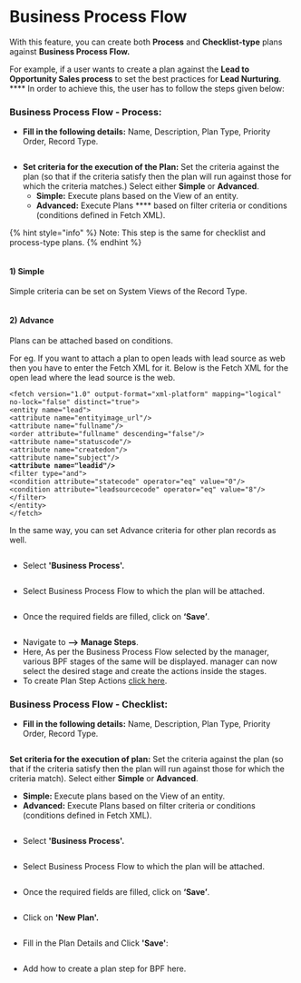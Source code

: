 # Business Process Flow

With this feature, you can create both **Process** and **Checklist-type** plans against **Business Process Flow.**

For example, if a user wants to create a plan against the **Lead to Opportunity Sales process** to set the best practices for **Lead Nurturing**. **** In order to achieve this, the user has to follow the steps given below:

### Business Process Flow - Process:

* **Fill in the following details:** Name, Description, Plan Type, Priority Order, Record Type.

<figure><img src="../../../../.gitbook/assets/BPF_5.png" alt=""><figcaption></figcaption></figure>

* **Set criteria for the execution of the Plan:** Set the criteria against the plan (so that if the criteria satisfy then the plan will run against those for which the criteria matches.) Select either **Simple** or **Advanced**.
  * **Simple:** Execute plans based on the View of an entity.
  * **Advanced:** Execute Plans **** based on filter criteria or conditions (conditions defined in Fetch XML).

{% hint style="info" %}
Note: This step is the same for checklist and process-type plans.
{% endhint %}

<figure><img src="../../../../.gitbook/assets/BPF_6.png" alt=""><figcaption></figcaption></figure>

#### **1)    Simple**&#x20;

Simple criteria can be set on System Views of the Record Type.

<figure><img src="../../../../.gitbook/assets/BPF_7 (1).png" alt=""><figcaption></figcaption></figure>

#### 2) Advance&#x20;

Plans can be attached based on conditions.&#x20;

For eg. If you want to attach a plan to open leads with lead source as web then you have to enter the Fetch XML for it. Below is the Fetch XML for the open lead where the lead source is the web.

<pre><code>&#x3C;fetch version="1.0" output-format="xml-platform" mapping="logical" no-lock="false" distinct="true">
&#x3C;entity name="lead">
&#x3C;attribute name="entityimage_url"/>
&#x3C;attribute name="fullname"/>
&#x3C;order attribute="fullname" descending="false"/>
&#x3C;attribute name="statuscode"/>
&#x3C;attribute name="createdon"/>
&#x3C;attribute name="subject"/>
<strong>&#x3C;attribute name="leadid"/>
</strong>&#x3C;filter type="and">
&#x3C;condition attribute="statecode" operator="eq" value="0"/>
&#x3C;condition attribute="leadsourcecode" operator="eq" value="8"/>
&#x3C;/filter>
&#x3C;/entity>
&#x3C;/fetch></code></pre>

In the same way, you can set Advance criteria for other plan records as well.

<figure><img src="../../../../.gitbook/assets/Bpf_8.png" alt=""><figcaption></figcaption></figure>

* Select **'Business Process'.**

<figure><img src="../../../../.gitbook/assets/Bpf_9.png" alt=""><figcaption></figcaption></figure>

* Select Business Process Flow to which the plan will be attached.

<figure><img src="../../../../.gitbook/assets/BPF_10 (1).png" alt=""><figcaption></figcaption></figure>

* Once the required fields are filled, click on **‘Save’**.

<figure><img src="../../../../.gitbook/assets/BPF_11.png" alt=""><figcaption></figcaption></figure>

* Navigate to **-->** **Manage Steps**.
* Here, As per the Business Process Flow selected by the manager, various BPF stages of the same will be displayed. manager can now select the desired stage and create the actions inside the stages.&#x20;
* To create Plan Step Actions [click here](https://docs.inogic.com/business-process-checklist/configuration/configuration-for-plans-process/plan-step-action).

### Business Process Flow - Checklist:

* **Fill in the following details:** Name, Description, Plan Type, Priority Order, Record Type.

<figure><img src="../../../../.gitbook/assets/BPF_5 (3).png" alt=""><figcaption></figcaption></figure>

**Set criteria for the execution of plan:** Set the criteria against the plan (so that if the criteria satisfy then the plan will run against those for which the criteria match). Select either **Simple** or **Advanced**.

* **Simple:** Execute plans based on the View of an entity.
* **Advanced:** Execute Plans based on filter criteria or conditions (conditions defined in Fetch XML).

<figure><img src="../../../../.gitbook/assets/BPF_6 (2).png" alt=""><figcaption></figcaption></figure>

* Select **'Business Process'.**

<figure><img src="../../../../.gitbook/assets/BPF_7 (4).png" alt=""><figcaption></figcaption></figure>

* Select Business Process Flow to which the plan will be attached.

<figure><img src="../../../../.gitbook/assets/BPF_8.png" alt=""><figcaption></figcaption></figure>

* Once the required fields are filled, click on **‘Save’**.

<figure><img src="../../../../.gitbook/assets/BPF_9.png" alt=""><figcaption></figcaption></figure>

* Click on **'New Plan'.**

<figure><img src="../../../../.gitbook/assets/BPF_10.png" alt=""><figcaption></figcaption></figure>

* Fill in the Plan Details and Click **'Save'**:

<figure><img src="../../../../.gitbook/assets/BPF_11 (1).png" alt=""><figcaption></figcaption></figure>

* Add how to create a plan step for BPF here.
